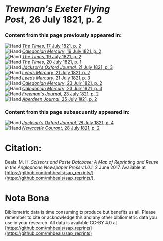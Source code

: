 # *Trewman's Exeter Flying Post*, 26 July 1821, p. 2  
  
### Content from this page previously appeared in:  
![Hand](http://scissorsandpaste.net/wp-content/uploads/2017/06/smallhandpointer.png) [*The Times*, 17 July 1821, p. 2](https://mhbeals.github.io/sap_html/The-Times/The-Times-17-July-1821-p-2)  
![Hand](http://scissorsandpaste.net/wp-content/uploads/2017/06/smallhandpointer.png) [*Caledonian Mercury*, 19 July 1821, p. 2](https://mhbeals.github.io/sap_html/Caledonian-Mercury/Caledonian-Mercury-19-July-1821-p-2)  
![Hand](http://scissorsandpaste.net/wp-content/uploads/2017/06/smallhandpointer.png) [*The Times*, 19 July 1821, p. 2](https://mhbeals.github.io/sap_html/The-Times/The-Times-19-July-1821-p-2)  
![Hand](http://scissorsandpaste.net/wp-content/uploads/2017/06/smallhandpointer.png) [*The Times*, 20 July 1821, p. 1](https://mhbeals.github.io/sap_html/The-Times/The-Times-20-July-1821-p-1)  
![Hand](http://scissorsandpaste.net/wp-content/uploads/2017/06/smallhandpointer.png) [*Jackson's Oxford Journal*, 21 July 1821, p. 3](https://mhbeals.github.io/sap_html/Jackson's-Oxford-Journal/Jackson's-Oxford-Journal-21-July-1821-p-3)  
![Hand](http://scissorsandpaste.net/wp-content/uploads/2017/06/smallhandpointer.png) [*Leeds Mercury*, 21 July 1821, p. 2](https://mhbeals.github.io/sap_html/Leeds-Mercury/Leeds-Mercury-21-July-1821-p-2)  
![Hand](http://scissorsandpaste.net/wp-content/uploads/2017/06/smallhandpointer.png) [*Leeds Mercury*, 21 July 1821, p. 3](https://mhbeals.github.io/sap_html/Leeds-Mercury/Leeds-Mercury-21-July-1821-p-3)  
![Hand](http://scissorsandpaste.net/wp-content/uploads/2017/06/smallhandpointer.png) [*Caledonian Mercury*, 23 July 1821, p. 2](https://mhbeals.github.io/sap_html/Caledonian-Mercury/Caledonian-Mercury-23-July-1821-p-2)  
![Hand](http://scissorsandpaste.net/wp-content/uploads/2017/06/smallhandpointer.png) [*Caledonian Mercury*, 23 July 1821, p. 3](https://mhbeals.github.io/sap_html/Caledonian-Mercury/Caledonian-Mercury-23-July-1821-p-3)  
![Hand](http://scissorsandpaste.net/wp-content/uploads/2017/06/smallhandpointer.png) [*Freeman's Journal*, 23 July 1821, p. 2](https://mhbeals.github.io/sap_html/Freeman's-Journal/Freeman's-Journal-23-July-1821-p-2)  
![Hand](http://scissorsandpaste.net/wp-content/uploads/2017/06/smallhandpointer.png) [*Aberdeen Journal*, 25 July 1821, p. 2](https://mhbeals.github.io/sap_html/Aberdeen-Journal/Aberdeen-Journal-25-July-1821-p-2)  
  
### Content from this page subsequently appeared in:  
![Hand](http://scissorsandpaste.net/wp-content/uploads/2017/06/smallhandpointer.png) [*Jackson's Oxford Journal*, 28 July 1821, p. 4](https://mhbeals.github.io/sap_html/Jackson's-Oxford-Journal/Jackson's-Oxford-Journal-28-July-1821-p-4)  
![Hand](http://scissorsandpaste.net/wp-content/uploads/2017/06/smallhandpointer.png) [*Newcastle Courant*, 28 July 1821, p. 2](https://mhbeals.github.io/sap_html/Newcastle-Courant/Newcastle-Courant-28-July-1821-p-2)  


# Citation: 

Beals. M. H. *Scissors and Paste Database: A Map of Reprinting and Reuse in the Anglophone Newspaper Press v.1.0.1.* 2 June 2017. Available at [https://github.com/mhbeals/sap_reprints/](https://github.com/mhbeals/sap_reprints/). 

# Nota Bona

Bibliometric data is time consuming to produce but benefits us all. Please remember to cite or acknowledge this and any other bibliometric data you use in your research. All data is available CC-BY 4.0 at [https://github.com/mhbeals/sap_reprints](https://github.com/mhbeals/sap_reprints)